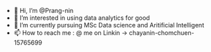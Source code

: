 - 👋 Hi, I’m @Prang-nin
- 👀 I’m interested in using data analytics for good
- 🌱 I’m currently pursuing MSc Data science and Aritificial Intelligent
- 📫 How to reach me : @ me on Linkin -> chayanin-chomchuen-15765699

<!---
Prang-nin/Prang-nin is a ✨ special ✨ repository because its `README.md` (this file) appears on your GitHub profile.
You can click the Preview link to take a look at your changes.
--->
